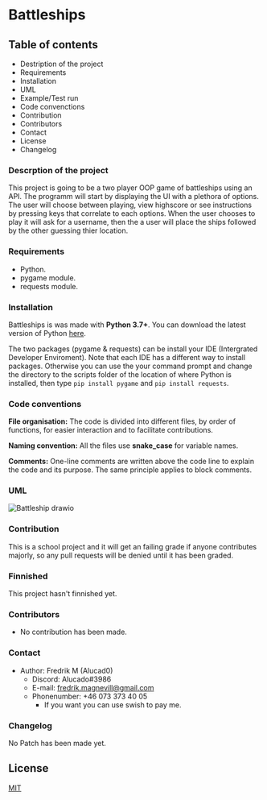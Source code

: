 # Battleships

## Table of contents

- Destription of the project
- Requirements
- Installation
- UML
- Example/Test run
- Code convenctions
- Contribution
- Contributors
- Contact
- License
- Changelog

### Descrption of the project

This project is going to be a two player OOP game of battleships using an API. 
The programm will start by displaying the UI with a plethora of options. The user will choose between playing, view highscore or see instructions by pressing keys that correlate to each options. When the user chooses to play it will ask for a username, then the a user will place the ships followed by the other guessing thier location. 

### Requirements

- Python.
- pygame module.
- requests module.

### Installation

Battleships is was made with __Python 3.7+__. You can download the latest version of Python [here](https://www.python.org/downloads/).

The two packages (pygame & requests) can be install your IDE (Intergrated Developer Enviroment). 
Note that each IDE has a different way to install packages. 
Otherwise you can use the your command prompt and change the directory to the scripts folder of the location of where Python is installed, then type `pip install pygame` and `pip install requests`.

### Code conventions

**File organisation:** The code is divided into different files, by order of functions, for easier interaction and to facilitate contributions.

**Naming convention:** All the files use **snake_case** for variable names.

**Comments:** One-line comments are written above the code line to explain the code and its purpose. The same principle applies to block comments.

### UML

![Battleship drawio](https://user-images.githubusercontent.com/96413210/159929615-1522ada8-0840-42e1-a327-738656582862.png)

### Contribution

This is a school project and it will get an failing grade if anyone contributes majorly, so any pull requests will be denied until it has been graded. 

### Finnished

This project hasn't finnished yet. 

### Contributors

- No contribution has been made. 

### Contact

- Author: Fredrik M (Alucad0)
  - Discord: Alucado#3986
  - E-mail: fredrik.magnevill@gmail.com
  - Phonenumber: +46 073 373 40 05
    - If you want you can use swish to pay me.


### Changelog

No Patch has been made yet. 

<!-- 
Patch 0: DD-MM-YYYY; 
Game simulates a singular ship.

last patch is 6.9
-->

## License

[MIT](https://choosealicense.com/licenses/mit/)
